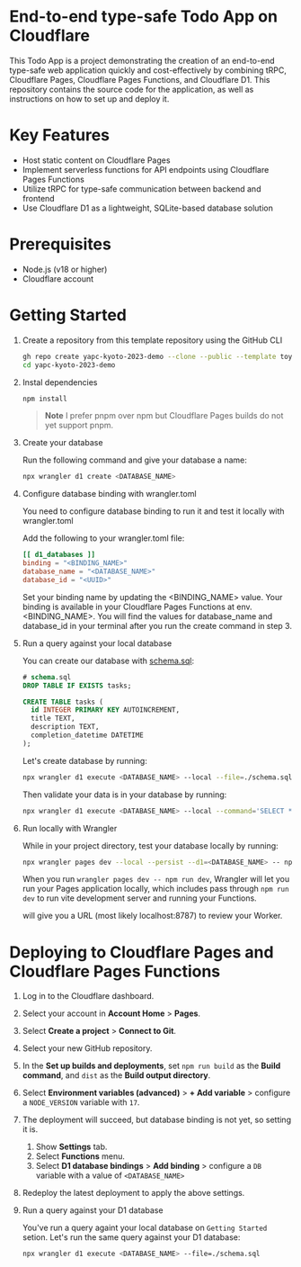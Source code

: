 # End-to-end type-safe Todo App on Cloudflare

This Todo App is a project demonstrating the creation of an end-to-end type-safe web application quickly and cost-effectively by combining tRPC, Cloudflare Pages, Cloudflare Pages Functions, and Cloudflare D1. This repository contains the source code for the application, as well as instructions on how to set up and deploy it.

# Key Features

- Host static content on Cloudflare Pages
- Implement serverless functions for API endpoints using Cloudflare Pages Functions
- Utilize tRPC for type-safe communication between backend and frontend
- Use Cloudflare D1 as a lightweight, SQLite-based database solution

# Prerequisites

- Node.js (v18 or higher)
- Cloudflare account

# Getting Started

1. Create a repository from this template repository using the GitHub CLI

    ```bash
    gh repo create yapc-kyoto-2023-demo --clone --public --template toyamarinyon/trpc-d1-todo
    cd yapc-kyoto-2023-demo
    ```

1. Instal dependencies

    ```bash
    npm install
    ```

    > **Note** I prefer pnpm over npm but Cloudflare Pages builds do not yet support pnpm.

1. Create your database

    Run the following command and give your database a name:
    ```bash
    npx wrangler d1 create <DATABASE_NAME>
    ```

1. Configure database binding with wrangler.toml

    You need to configure database binding to run it and test it locally with wrangler.toml

    Add the following to your wrangler.toml file:
    ```toml
    [[ d1_databases ]]
    binding = "<BINDING_NAME>"
    database_name = "<DATABASE_NAME>"
    database_id = "<UUID>"
    ```

    Set your binding name by updating the <BINDING_NAME> value. Your binding is available in your Cloudflare Pages Functions at env.<BINDING_NAME>. You will find the values for database_name and database_id in your terminal after you run the create command in step 3.

1. Run a query against your local database

    You can create our database with [schema.sql](./schema.sql):
    ```sql
    # schema.sql
    DROP TABLE IF EXISTS tasks;

    CREATE TABLE tasks (
      id INTEGER PRIMARY KEY AUTOINCREMENT,
      title TEXT,
      description TEXT,
      completion_datetime DATETIME
    );
    ```
    Let's create database by running:
    ```bash
    npx wrangler d1 execute <DATABASE_NAME> --local --file=./schema.sql
    ```
    Then validate your data is in your database by running:
    ```bash
    npx wrangler d1 execute <DATABASE_NAME> --local --command='SELECT * FROM tasks'
    ```
1. Run locally with Wrangler

    While in your project directory, test your database locally by running:

    ```bash
    npx wrangler pages dev --local --persist --d1=<DATABASE_NAME> -- npm run dev
    ```

    When you run `wrangler pages dev -- npm run dev`, Wrangler will let you run your Pages application locally, which includes pass through `npm run dev` to run vite development server and running your Functions.

    will give you a URL (most likely localhost:8787) to review your Worker.

# Deploying to Cloudflare Pages and Cloudflare Pages Functions

1. Log in to the Cloudflare dashboard.
1. Select your account in **Account Home** > **Pages**.
1. Select **Create a project** > **Connect to Git**.
1. Select your new GitHub repository.
1. In the **Set up builds and deployments**, set `npm run build` as the **Build command**, and `dist` as the **Build output directory**.
1. Select **Environment variables (advanced)** > **+ Add variable** > configure a `NODE_VERSION` variable with `17`.
1. The deployment will succeed, but database binding is not yet, so setting it is.

    1. Show **Settings** tab.
    1. Select **Functions** menu.
    1. Select **D1 database bindings** > **Add binding** > configure a `DB` variable with a value of `<DATABASE_NAME>`

1. Redeploy the latest deployment to apply the above settings.
1. Run a query against your D1 database

    You've run a query againt your local database on `Getting Started` setion. Let's run the same query against your D1 database:
    ```bash
    npx wrangler d1 execute <DATABASE_NAME> --file=./schema.sql
    ```
